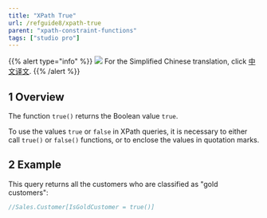 ```yaml
---
title: "XPath True"
url: /refguide8/xpath-true
parent: "xpath-constraint-functions"
tags: ["studio pro"]
---
```


{{% alert type="info" %}}
<img src="attachments/chinese-translation/china.png" style="display: inline-block; margin: 0" /> For the Simplified Chinese translation, click [中文译文](https://cdn.mendix.tencent-cloud.com/documentation/refguide8/xpath-true.pdf).
{{% /alert %}}

## 1 Overview

The function `true()` returns the Boolean value `true`.

To use the values `true` or `false` in XPath queries, it is necessary to either call `true()` or `false()` functions, or to enclose the values in quotation marks.

## 2 Example

This query returns all the customers who are classified as "gold customers":

```java
//Sales.Customer[IsGoldCustomer = true()]
```

